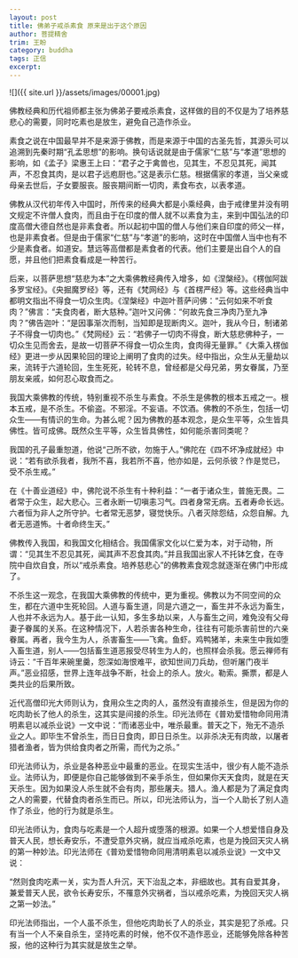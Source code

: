 ```yaml
---
layout: post
title: 佛弟子戒杀素食 原来是出于这个原因
author: 菩提精舍
trim: 王盼
category: buddha
tags: 正信
excerpt:
---
```


![]({{ site.url }}/assets/images/00001.jpg)

佛教经典和历代祖师都主张为佛弟子要戒杀素食，这样做的目的不仅是为了培养慈悲心的需要，同时吃素也是放生，避免自己造作杀业。

素食之说在中国最早并不是来源于佛教，而是来源于中国的古圣先哲，其源头可以追溯到先秦时期“孔孟思想”的影响。换句话说就是由于儒家“仁慈”与“孝道”思想的影响，如《孟子》梁惠王上曰：“君子之于禽兽也，见其生，不忍见其死，闻其声，不忍食其肉，是以君子远庖厨也。”这是表示仁慈。根据儒家的孝道，当父亲或母亲去世后，子女要服丧。服丧期间断一切肉，素食布衣，以表孝道。

佛教从汉代初年传入中国时，所传来的经典大都是小乘经典，由于戒律里并没有明文规定不许僧人食肉，而且由于在印度的僧人就不以素食为主，来到中国弘法的印度高僧大德自然也是非素食者。所以起初中国的僧人与他们来自印度的师父一样，也是非素食者。但是由于儒家“仁慈”与“孝道”的影响，这时在中国僧人当中也有不少是素食者。如道安。慧远等高僧都是素食者的代表。他们主要是出自个人的自愿，并且他们把素食看成是一种苦行。

后来，以菩萨思想“慈悲为本”之大乘佛教经典传入增多，如《涅槃经》。《楞伽阿跋多罗宝经》。《央掘魔罗经》等，还有《梵网经》与《首楞严经》等。这些经典当中都明文指出不得食一切众生肉。《涅槃经》中迦叶菩萨问佛：“云何如来不听食肉？”佛言：“夫食肉者，断大慈种。”迦叶又问佛：“何故先食三净肉乃至九净肉？”佛告迦叶：“是因事渐次而制，当知即是现断肉义。迦叶，我从今日，制诸弟子不得食一切肉也。”《梵网经》云：“若佛子一切肉不得食，断大慈悲佛种子，一切众生见而舍去，是故一切菩萨不得食一切众生肉，食肉得无量罪。”《大乘入楞伽经》更进一步从因果轮回的理论上阐明了食肉的过失。经中指出，众生从无量劫以来，流转于六道轮回，生生死死，轮转不息，曾经都是父母兄弟，男女眷属，乃至朋友亲戚，如何忍心取食而之。

我国大乘佛教的传统，特别重视不杀生与素食。不杀生是佛教的根本五戒之一。根本五戒，是不杀生。不偷盗。不邪淫。不妄语。不饮酒。佛教的不杀生，包括一切众生——有情识的生命。为甚么呢？因为佛教的基本观念，是众生平等，众生皆具佛性。皆可成佛。既然众生平等，众生皆具佛性，如何能杀害同类呢？

我国的孔子最重恕道，他说“己所不欲，勿施于人。”佛陀在《四不坏净成就经》中说：“若有欲杀我者，我所不喜，我若所不喜，他亦如是，云何杀彼？作是觉已，受不杀生戒。”

在《十善业道经》中，佛陀说不杀生有十种利益：“一者于诸众生，普施无畏。二者常于众生，起大悲心。三者永断一切嗔恚习气。四者身常无病。五者寿命长远。六者恒为非人之所守护。七者常无恶梦，寝觉快乐。八者灭除怨结，众怨自解。九者无恶道怖。十者命终生天。”

佛教传入我国，和我国文化相结合。我国儒家文化以仁爱为本，对于动物，所谓：“见其生不忍见其死，闻其声不忍食其肉。”并且我国出家人不托钵乞食，在寺院中自炊自食，所以“戒杀素食。培养慈悲心”的佛教素食观念就逐渐在佛门中形成了。

不杀生这一观念，在我国大乘佛教的传统中，更为重视。佛教以为不同空间的众生，都在六道中生死轮回。人道与畜生道，同是六道之一，畜生并不永远为畜生，人也并不永远为人。基于此一认知，多生多劫以来，人与畜生之间，难免没有父母妻子眷属的关系。在这种情况下，人若杀害各种生命，往往有可能杀害前世的六亲眷属。再者，我今生为人，杀害畜生——飞禽。鱼虾。鸡鸭猪羊，未来生中我如堕入畜生道，别人——包括畜生道恶报受尽转生为人的，也照样会杀我。愿云禅师有诗云：“千百年来碗里羹，怨深如海恨难平，欲知世间刀兵劫，但听屠门夜半声。”恶业招感，世界上连年战争不断，社会上的杀人。放火。勒索。撕票，都是人类共业的后果所致。

近代高僧印光大师则认为，食用众生之肉的人，虽然没有直接杀生，但是因为你的吃肉助长了他人的杀生，这其实是间接的杀生。印光法师在《普劝爱惜物命同用清明素皂以减杀业说》一文中说：“而诸恶业中，唯杀最重。普天之下，殆无不造杀业之人。即毕生不曾杀生，而日日食肉，即日日杀生。以非杀决无有肉故，以屠者猎者渔者，皆为供给食肉者之所需，而代为之杀。”

印光法师认为，杀业是各种恶业中最重的恶业。在现实生活中，很少有人能不造杀业。法师认为，即便是你自己能够做到不亲手杀生，但如果你天天食肉，就是在天天杀生。因为如果没人杀生就不会有肉，那些屠夫。猎人。渔人都是为了满足食肉之人的需要，代替食肉者杀生而已。所以，印光法师认为，当一个人助长了别人造作了杀业，他的行为就是杀生。

印光法师认为，食肉与吃素是一个人超升或堕落的根源。如果一个人想爱惜自身及普天人民，想长寿安乐，不遭受意外灾祸，就应当戒杀吃素，也是为挽回天灾人祸的第一种妙法。印光法师在《普劝爱惜物命同用清明素皂以减杀业说》一文中又说：

“然则食肉吃素一关，实为吾人升沉，天下治乱之本，非细故也。其有自爱其身，兼爱普天人民，欲令长寿安乐，不罹意外灾祸者，当以戒杀吃素，为挽回天灾人祸之第一妙法。”

印光法师指出，一个人虽不杀生，但他吃肉助长了人的杀业，其实是犯了杀戒。只有当一个人不亲自杀生，坚持吃素的时候，他不仅不造作恶业，还能够免除各种苦报，他的这种行为其实就是放生之举。
